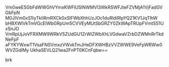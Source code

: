 Vm0weE5GbFdWWGhVYmxKWFlUSlNWMVl3WkRSWFJteFZVMjA1VjFadGVGbFpN
M0JIVm0xS1IyTkliRmRXCk0xSlFWbXhhUzJOc1duRldiRlpYQ21KV1JqTlhW
bHBXWlVkTmVGcElWbGRpUm5CVVEyMUtSbGRZY0ZkWApTRUpFVmtSS1UxSnJO
VmRpUjJoVFRXMW9WRkV5ZUdGU1ZrWlZWbXhLVGdwaVZrbDZWMnRrTkdNeFpF
aFYKYWxwT1VsaFNSVmxzVWxkTmJHeDFXWHBzVVZWWE9VeFpWRWw0WVZGdlMy
UkhaSEVLQ21wa2FnPT0KCnFqbw==

brk
